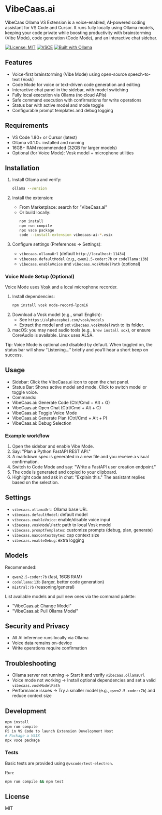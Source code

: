# VibeCaas.ai

VibeCaas Ollama VS Extension is a voice-enabled, AI-powered coding assistant for VS Code and Cursor. It runs fully locally using Ollama models, keeping your code private while boosting productivity with brainstorming (Vibe Mode), code generation (Code Mode), and an interactive chat sidebar.

[![License: MIT](https://img.shields.io/badge/License-MIT-yellow.svg)](LICENSE)
[![VSCE](https://img.shields.io/badge/VS%20Code%20Extension-VibeCaas.ai-6c43f3)](#)
[![Built with Ollama](https://img.shields.io/badge/Built%20with-Ollama-000)](https://ollama.com)

## Features

- Voice-first brainstorming (Vibe Mode) using open-source speech-to-text (Vosk)
- Code Mode for voice or text-driven code generation and editing
- Interactive chat panel in the sidebar, with model switching
- Fully local execution via Ollama (no cloud APIs)
- Safe command execution with confirmations for write operations
- Status bar with active model and mode toggle
- Configurable prompt templates and debug logging

## Requirements

- VS Code 1.80+ or Cursor (latest)
- Ollama v0.1.0+ installed and running
- 16GB+ RAM recommended (32GB for larger models)
- Optional (for Voice Mode): Vosk model + microphone utilities

## Installation

1. Install Ollama and verify:

   ```bash
   ollama --version
   ```

2. Install the extension:
   - From Marketplace: search for "VibeCaas.ai"
   - Or build locally:
     ```bash
     npm install
     npm run compile
     npx vsce package
     code --install-extension vibecaas-ai-*.vsix
     ```

3. Configure settings (Preferences → Settings):
   - `vibecaas.ollamaUrl` (default `http://localhost:11434`)
   - `vibecaas.defaultModel` (e.g., `qwen2.5-coder:7b` or `codellama:13b`)
   - `vibecaas.enableVoice` and `vibecaas.voskModelPath` (optional)

### Voice Mode Setup (Optional)

Voice Mode uses [Vosk](https://alphacephei.com/vosk/) and a local microphone recorder.

1. Install dependencies:
   ```bash
   npm install vosk node-record-lpcm16
   ```
2. Download a Vosk model (e.g., small English):
   - See `https://alphacephei.com/vosk/models`
   - Extract the model and set `vibecaas.voskModelPath` to its folder.
3. macOS: you may need audio tools (e.g., `brew install sox`), or ensure CoreAudio is available. Linux uses ALSA.

Tip: Voice Mode is optional and disabled by default. When toggled on, the status bar will show “Listening…” briefly and you’ll hear a short beep on success.

## Usage

- Sidebar: Click the VibeCaas.ai icon to open the chat panel.
- Status Bar: Shows active model and mode. Click to switch model or toggle voice.
- Commands:
- VibeCaas.ai: Generate Code (Ctrl/Cmd + Alt + G)
- VibeCaas.ai: Open Chat (Ctrl/Cmd + Alt + C)
- VibeCaas.ai: Toggle Voice Mode
- VibeCaas.ai: Generate Plan (Ctrl/Cmd + Alt + P)
- VibeCaas.ai: Debug Selection

### Example workflow

1. Open the sidebar and enable Vibe Mode.
2. Say: "Plan a Python FastAPI REST API."
3. A markdown spec is generated in a new file and you receive a visual confirmation.
4. Switch to Code Mode and say: "Write a FastAPI user creation endpoint."
5. The code is generated and copied to your clipboard.
6. Highlight code and ask in chat: "Explain this." The assistant replies based on the selection.

## Settings

- `vibecaas.ollamaUrl`: Ollama base URL
- `vibecaas.defaultModel`: default model
- `vibecaas.enableVoice`: enable/disable voice input
- `vibecaas.voskModelPath`: path to local Vosk model
- `vibecaas.promptTemplates`: customize prompts (debug, plan, generate)
- `vibecaas.maxContextBytes`: cap context size
- `vibecaas.enableDebug`: extra logging

## Models

Recommended:
- `qwen2.5-coder:7b` (fast, 16GB RAM)
- `codellama:13b` (larger, better code generation)
- `mistral:7b` (reasoning/general)

List available models and pull new ones via the command palette:
- "VibeCaas.ai: Change Model"
- "VibeCaas.ai: Pull Ollama Model"

## Security and Privacy

- All AI inference runs locally via Ollama
- Voice data remains on-device
- Write operations require confirmation

## Troubleshooting

- Ollama server not running → Start it and verify `vibecaas.ollamaUrl`
- Voice mode not working → Install optional dependencies and set a valid `vibecaas.voskModelPath`
- Performance issues → Try a smaller model (e.g., `qwen2.5-coder:7b`) and reduce context size

## Development

```bash
npm install
npm run compile
F5 in VS Code to launch Extension Development Host
# Package a VSIX
npx vsce package
```

### Tests

Basic tests are provided using `@vscode/test-electron`.

Run:

```bash
npm run compile && npm test
```

## License

MIT

